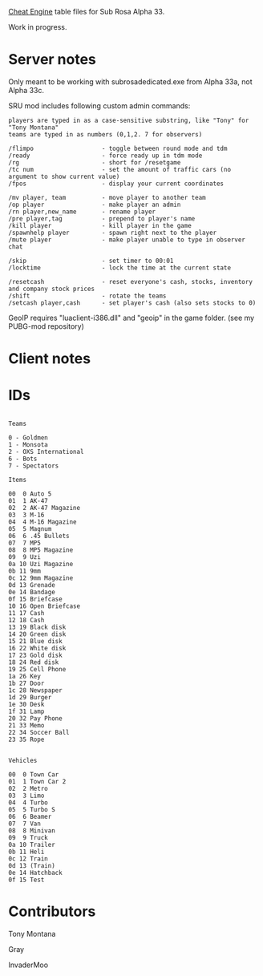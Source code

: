 
[Cheat Engine](http://cheatengine.org/) table files for Sub Rosa Alpha 33.

Work in progress.

# Server notes

Only meant to be working with subrosadedicated.exe from Alpha 33a, not Alpha 33c.

SRU mod includes following custom admin commands:

``` 
players are typed in as a case-sensitive substring, like "Tony" for "Tony Montana"
teams are typed in as numbers (0,1,2. 7 for observers)

/flimpo                   - toggle between round mode and tdm
/ready                    - force ready up in tdm mode
/rg                       - short for /resetgame
/tc num                   - set the amount of traffic cars (no argument to show current value)
/fpos                     - display your current coordinates

/mv player, team          - move player to another team
/op player                - make player an admin
/rn player,new_name       - rename player
/pre player,tag           - prepend to player's name
/kill player              - kill player in the game
/spawnhelp player         - spawn right next to the player
/mute player              - make player unable to type in observer chat

/skip                     - set timer to 00:01
/locktime                 - lock the time at the current state

/resetcash                - reset everyone's cash, stocks, inventory and company stock prices
/shift                    - rotate the teams
/setcash player,cash      - set player's cash (also sets stocks to 0)
```

GeoIP requires "luaclient-i386.dll" and "geoip" in the game folder. (see my PUBG-mod repository)

# Client notes

# IDs

```

Teams

0 - Goldmen
1 - Monsota
2 - OXS International
6 - Bots
7 - Spectators

Items

00  0 Auto 5
01  1 AK-47
02  2 AK-47 Magazine
03  3 M-16
04  4 M-16 Magazine
05  5 Magnum
06  6 .45 Bullets
07  7 MP5
08  8 MP5 Magazine
09  9 Uzi
0a 10 Uzi Magazine
0b 11 9mm
0c 12 9mm Magazine
0d 13 Grenade
0e 14 Bandage
0f 15 Briefcase
10 16 Open Briefcase
11 17 Cash
12 18 Cash
13 19 Black disk
14 20 Green disk
15 21 Blue disk
16 22 White disk
17 23 Gold disk
18 24 Red disk
19 25 Cell Phone
1a 26 Key
1b 27 Door
1c 28 Newspaper
1d 29 Burger
1e 30 Desk
1f 31 Lamp
20 32 Pay Phone
21 33 Memo
22 34 Soccer Ball
23 35 Rope


Vehicles

00  0 Town Car
01  1 Town Car 2
02  2 Metro
03  3 Limo
04  4 Turbo
05  5 Turbo S
06  6 Beamer
07  7 Van
08  8 Minivan
09  9 Truck
0a 10 Trailer
0b 11 Heli
0c 12 Train
0d 13 (Train)
0e 14 Hatchback
0f 15 Test

```

# Contributors

Tony Montana

Gray

InvaderMoo